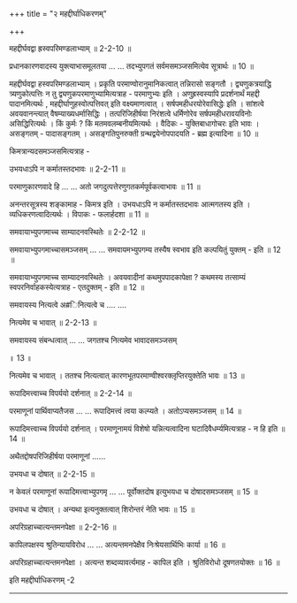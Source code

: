 +++
title = "२ महद्दीर्घाधिकरणम्"

+++

महद्दीर्घवद्वा ह्रस्वपरिमण्डलाभ्याम् ॥ 2-2-10 ॥

प्रधानकारणवादस्य युक्त्याभासमूलतया ... ... तदभ्युपगतं सर्वमसमञ्जसमित्येव सूत्रार्थः ॥ 10 ॥

महद्दीर्घवद्वा हस्वपरिमण्डलाभ्याम् । प्रकृति परमाण्वोरानुमानिकत्वात् तन्निरासो सङ्गतौ । द्व्यणुकत्रयाद्धि त्र्यणुकोत्पत्तिः न तु द्व्यणुकपरमाणुभ्यामित्यत्राह - परमाणुभ्यः इति । अणुह्रस्वस्यापि प्रदर्शनार्थं महद्दी पादानमित्यर्थः , महद्दीर्घाणुहस्वोत्पत्तिवत् इति वक्ष्यमाणत्वात् । सर्षपमहीधरयोरेवासिद्धेः इति । सांशत्वे अवयवानन्त्यात् वैषम्याख्यधर्मासिद्धिः । तत्परिजिहीर्षया निरंशत्वे धर्मिणोरेव सर्षपमहीधरावयविनोः असिद्धिरित्यर्थः । किं कुर्मः ? किं मतमवलम्बनीयमित्यर्थः । वैदिकः - युक्तिबाधागोचरः इति भावः । असङ्गतम् - पादासङ्गतम् । असङ्गतिपुनरुक्ती ग्रन्थद्वयेनोपपादयति - ब्रह्म इत्यादिना ॥ 10 ॥

किमत्रान्यदसमञ्जसमित्यत्राह -

उभयधाऽपि न कर्मातस्तदभावः ॥ 2-2-11 ॥

परमाणुकारणवादे हि ... ... अतो जगदुत्पत्तेरणुगतकर्मपूर्वकत्वाभावः ॥ 11 ॥

अनन्तरसूत्रस्य शङ्कामाह - किमत्र इति । उभयधाऽपि न कर्मातस्तदभावः आत्मगतस्य इति । व्यधिकरणत्वादित्यर्थः । विपाकः - फलार्हदशा ॥ 11 ॥

समवायाभ्युपगमाच्च साम्यादनवस्थितेः ॥ 2-2-12 ॥

समवायाभ्युपगमाच्चासमञ्जसम् ... ... समवायमभ्युपगम्य तस्यैष स्वभाव इति कल्पयितुं युक्तम् - इति ॥ 12 ॥

समवायाभ्युपगमाच्च साम्यादनवस्थितेः । अवयवादीनां कथमुपपादकापेक्षा ? कथमस्य तत्साम्यं स्वपरनिर्वाहकस्येत्यत्राह - एतदुक्तम् - इति ॥ 12 ॥

समवायस्य नित्यत्वे अ\#िनित्यत्वे च .... ....

नित्यमेव च भावात् ॥ 2-2-13 ॥

समवायस्य संबन्धत्वात् ... ... जगतश्च नित्यमेव भावादसमञ्जसम्

॥ 13 ॥

नित्यमेव च भावात् । ततश्च नित्यत्वात् कारणभूतपरमाण्वीश्वरक्लृप्तिरयुक्तेति भावः ॥ 13 ॥

रूपादिमत्त्वाच्च विपर्ययो दर्शनात् ॥ 2-2-14 ॥

परमाणूनां पार्थिवाप्यतैजस ... ... रूपादिमत्त्वं त्वया कल्प्यते । अतोऽप्यसमञ्जसम् ॥ 14 ॥

रूपादिमत्त्वाच्च विपर्ययो दर्शनात् । परमाणूनामयं विशेषो यन्नित्यत्वादिना घटादिवैधर्म्यमित्यत्राह - न हि इति ॥ 14 ॥

अथैतद्दोषपरिजिहीर्षया परमाणूनां ......

उभयधा च दोषात् ॥ 2-2-15 ॥

न केवलं परमाणूनां रूपादिमत्त्वाभ्युपगमृ ... ... पूर्वोक्तदोष इत्युभयधा च दोषादसमञ्जसम् ॥ 15 ॥

उभयधा च दोषात् । अन्यथा इत्यनुक्तत्वात् शिरोन्तरं नेति भावः ॥ 15 ॥

अपरिग्रहाच्चात्यन्तमनपेक्षा ॥ 2-2-16 ॥

कापिलपक्षस्य श्रुतिन्यायविरोध ... ... अत्यन्तमनपेक्षैव निःश्रेयसार्थिभिः कार्या ॥ 16 ॥

अपरिग्रहाच्चात्यन्तमनपेक्षा । अत्यन्त शब्दव्यावर्त्यमाह - कापिल इति । श्रुतिविरोधो दूषणतयोक्तः ॥ 16 ॥

इति महद्दीर्घाधिकरणम् -2

------
